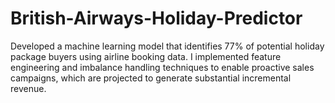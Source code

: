 # British-Airways-Holiday-Predictor
Developed a machine learning model that identifies 77% of potential holiday package buyers using airline booking data. I implemented feature engineering and imbalance handling techniques to enable proactive sales campaigns, which are projected to generate substantial incremental revenue.
